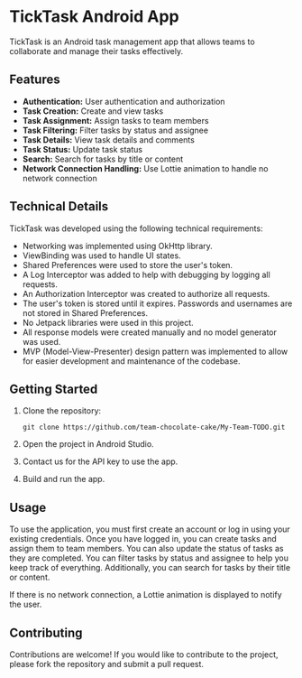 # TickTask Android App

TickTask is an Android task management app that allows teams to collaborate and manage their tasks effectively.

## Features

- **Authentication:** User authentication and authorization
- **Task Creation:** Create and view tasks
- **Task Assignment:** Assign tasks to team members
- **Task Filtering:** Filter tasks by status and assignee
- **Task Details:** View task details and comments
- **Task Status:** Update task status
- **Search:** Search for tasks by title or content
- **Network Connection Handling:** Use Lottie animation to handle no network connection

## Technical Details

TickTask was developed using the following technical requirements:

- Networking was implemented using OkHttp library.
- ViewBinding was used to handle UI states.
- Shared Preferences were used to store the user's token.
- A Log Interceptor was added to help with debugging by logging all requests.
- An Authorization Interceptor was created to authorize all requests.
- The user's token is stored until it expires. Passwords and usernames are not stored in Shared Preferences.
- No Jetpack libraries were used in this project.
- All response models were created manually and no model generator was used.
- MVP (Model-View-Presenter) design pattern was implemented to allow for easier development and maintenance of the codebase.

## Getting Started

1. Clone the repository:

   ```
   git clone https://github.com/team-chocolate-cake/My-Team-TODO.git
   ```

2. Open the project in Android Studio.

3. Contact us for the API key to use the app.

4. Build and run the app.

## Usage

To use the application, you must first create an account or log in using your existing credentials. Once you have logged in, you can create tasks and assign them to team members. You can also update the status of tasks as they are completed. You can filter tasks by status and assignee to help you keep track of everything. Additionally, you can search for tasks by their title or content.

If there is no network connection, a Lottie animation is displayed to notify the user.

## Contributing

Contributions are welcome! If you would like to contribute to the project, please fork the repository and submit a pull request.